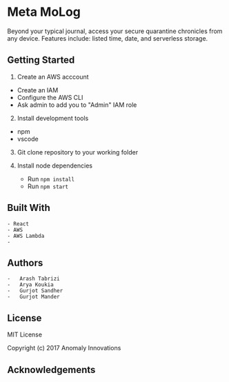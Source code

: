 # Meta MoLog
Beyond your typical journal, access your secure quarantine chronicles from any device. Features include: listed time, date, and serverless storage.


## Getting Started

1. Create an AWS acccount
-   Create an IAM
-   Configure the AWS CLI
-   Ask admin to add you to "Admin" IAM role

2. Install development tools

-   npm
-   vscode

3.  Git clone repository to your working folder
    
4.  Install node dependencies
    
    -   Run  `npm install`
    -   Run  `npm start`  

## Built With
    
    - React
    - AWS
    - AWS Lambda
    -   

## Authors
    
    -   Arash Tabrizi
    -   Arya Koukia
    -   Gurjot Sandher
    -   Gurjot Mander

## License
MIT License

Copyright (c) 2017 Anomaly Innovations

## Acknowledgements
